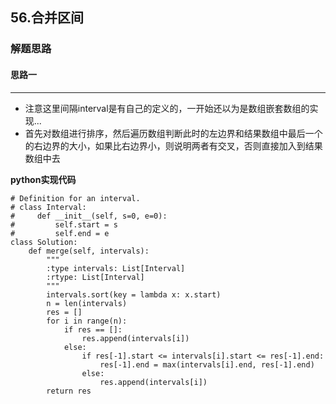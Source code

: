 ## 56.合并区间
### 解题思路
#### 思路一
****
- 注意这里间隔interval是有自己的定义的，一开始还以为是数组嵌套数组的实现...
- 首先对数组进行排序，然后遍历数组判断此时的左边界和结果数组中最后一个的右边界的大小，如果比右边界小，则说明两者有交叉，否则直接加入到结果数组中去

**python实现代码**
```
# Definition for an interval.
# class Interval:
#     def __init__(self, s=0, e=0):
#         self.start = s
#         self.end = e
class Solution:
    def merge(self, intervals):
        """
        :type intervals: List[Interval]
        :rtype: List[Interval]
        """
        intervals.sort(key = lambda x: x.start)
        n = len(intervals)
        res = []
        for i in range(n):
            if res == []:
                res.append(intervals[i])
            else:
                if res[-1].start <= intervals[i].start <= res[-1].end:
                    res[-1].end = max(intervals[i].end, res[-1].end)
                else:
                    res.append(intervals[i])
        return res
```


